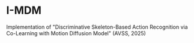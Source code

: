 # I-MDM
Implementation of "Discriminative Skeleton-Based Action Recognition via Co-Learning with Motion Diffusion Model" (AVSS, 2025)
